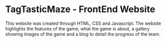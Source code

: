 # TagTasticMaze - FrontEnd Website

This website was created through HTML, CSS and Javascript.
The website highlights the features of the game, what the game is about, a gallery showing images of the game 
and a blog to detail the progress of the team. 
